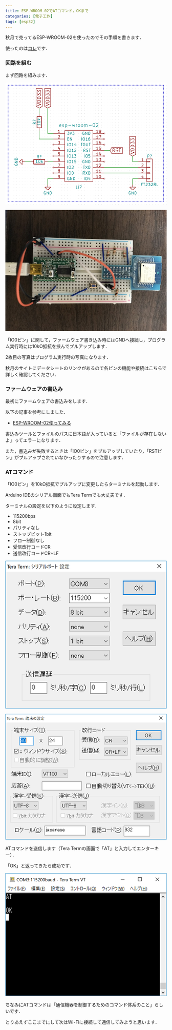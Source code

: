 ```yaml
---
title: ESP-WROOM-02でATコマンド，OKまで
categories: [電子工作]
tags: [esp32]
---
```


秋月で売ってるESP-WROOM-02を使ったのでその手順を書きます．

使ったのは[コレ](http://akizukidenshi.com/catalog/g/gK-09758)です．

### 回路を組む

まず回路を組みます．

![img1](/assets/img/posts/esp.PNG)

![img2](/assets/img/posts/esp2.JPG)

「IO0ピン」に関して，ファームウェア書き込み時にはGNDへ接続し，プログラム実行時には10kΩ抵抗を挟んでプルアップします．

2枚目の写真はプログラム実行時の写真になります．

秋月のサイトにデータシートのリンクがあるので各ピンの機能や接続はこちらで詳しく確認してください．

### ファームウェアの書込み

最初にファームウェアの書込みをします．

以下の記事を参考にしました．

 - [ESP-WROOM-02使ってみる](https://www.hirotakaster.com/weblog/esp-wroom-02%E4%BD%BF%E3%81%A3%E3%81%A6%E3%81%BF%E3%82%8B/)

書込みツールとファイルのパスに日本語が入っていると「ファイルが存在しないよ」ってエラーになります．

また，書込みが失敗するときは「IO0ピン」をプルアップしていたり，「RSTピン」がプルアップされていなかったりするので注意します．

### ATコマンド

「IO0ピン」を10kΩ抵抗でプルアップに変更したらターミナルを起動します．

Arduino IDEのシリアル画面でもTera Termでも大丈夫です．

ターミナルの設定を以下のように設定します．

 - 115200bps
 - 8bit
 - パリティなし
 - ストップビット1bit
 - フロー制御なし
 - 受信改行コードCR
 - 送信改行コードCR+LF

![img3](/assets/img/posts/config1.png)

![img4](/assets/img/posts/config2.png)

ATコマンドを送信します（Tera Termの画面で「AT」と入力してエンターキー）．

「OK」と返ってきたら成功です．

![img5](/assets/img/posts/at.png)

ちなみにATコマンドは「通信機器を制御するためのコマンド体系のこと」らしいです．

とりあえずここまでにして次はWi-Fiに接続して通信してみようと思います．